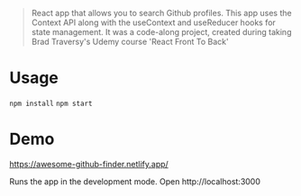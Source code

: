 > React app that allows you to search Github profiles. This app uses the Context API along with the useContext and useReducer hooks for state management.
 It was a code-along project, created during taking Brad Traversy's Udemy course 'React Front To Back'

# Usage
`npm install`
`npm start`

# Demo
https://awesome-github-finder.netlify.app/

Runs the app in the development mode.
Open http://localhost:3000
